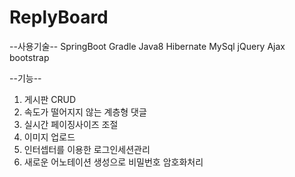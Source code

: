 # ReplyBoard
--사용기술--
SpringBoot
Gradle
Java8
Hibernate
MySql
jQuery
Ajax
bootstrap



--기능--
1. 게시판 CRUD
2. 속도가 떨어지지 않는 계층형 댓글
3. 실시간 페이징사이즈 조절
4. 이미지 업로드
5. 인터셉터를 이용한 로그인세션관리
6. 새로운 어노테이션 생성으로 비밀번호 암호화처리


